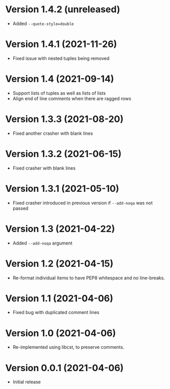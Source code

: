 # Version 1.4.2 (unreleased)

* Added `--quote-style=double`

# Version 1.4.1 (2021-11-26)

* Fixed issue with nested tuples being removed

# Version 1.4 (2021-09-14)

* Support lists of tuples as well as lists of lists
* Align end of line comments when there are ragged rows

# Version 1.3.3 (2021-08-20)

* Fixed another crasher with blank lines

# Version 1.3.2 (2021-06-15)

* Fixed crasher with blank lines

# Version 1.3.1 (2021-05-10)

* Fixed crasher introduced in previous version if `--add-noqa` was not passed

# Version 1.3 (2021-04-22)

* Added `--add-noqa` argument

# Version 1.2 (2021-04-15)

* Re-format individual items to have PEP8 whitespace and no line-breaks.

# Version 1.1 (2021-04-06)

* Fixed bug with duplicated comment lines

# Version 1.0 (2021-04-06)

* Re-implemented using libcst, to preserve comments.

# Version 0.0.1 (2021-04-06)

* Initial release
